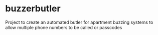 # buzzerbutler
Project to create an automated butler for apartment buzzing systems to allow multiple phone numbers to be called or passcodes

